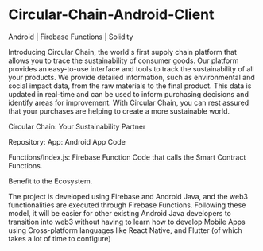# Circular-Chain-Android-Client
Android | Firebase Functions | Solidity 


Introducing Circular Chain, the world's first supply chain platform that allows you to trace the sustainability of consumer goods. Our platform provides an easy-to-use interface and tools to track the sustainability of all your products. We provide detailed information, such as environmental and social impact data, from the raw materials to the final product. This data is updated in real-time and can be used to inform purchasing decisions and identify areas for improvement. With Circular Chain, you can rest assured that your purchases are helping to create a more sustainable world.

Circular Chain: Your Sustainability Partner


Repository:
App: Android App Code

Functions/Index.js: Firebase Function Code that calls the Smart Contract Functions.


Benefit to the Ecosystem.

The project is developed using Firebase and Android Java, and the web3 functionalities are executed through Firebase Functions. Following these model, it will be easier for other existing Android Java developers to transition into web3 without having to learn how to develop Mobile Apps using Cross-platform languages like React Native, and Flutter (of which takes a lot of time to configure)
